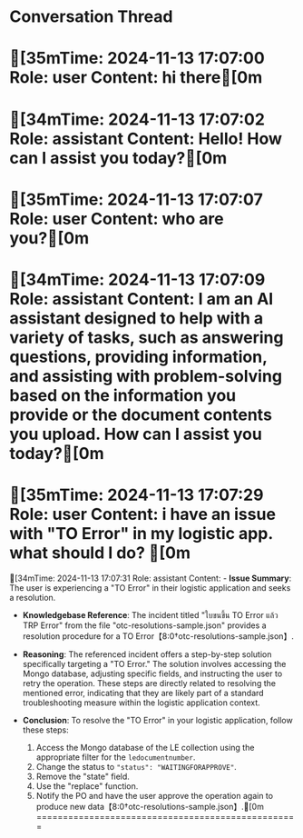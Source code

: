 # Conversation Thread

[35mTime: 2024-11-13 17:07:00
Role: user
Content: hi there[0m
==================================================
[34mTime: 2024-11-13 17:07:02
Role: assistant
Content: Hello! How can I assist you today?[0m
==================================================
[35mTime: 2024-11-13 17:07:07
Role: user
Content: who are you?[0m
==================================================
[34mTime: 2024-11-13 17:07:09
Role: assistant
Content: I am an AI assistant designed to help with a variety of tasks, such as answering questions, providing information, and assisting with problem-solving based on the information you provide or the document contents you upload. How can I assist you today?[0m
==================================================
[35mTime: 2024-11-13 17:07:29
Role: user
Content: i have an issue with "TO Error" in my logistic app. what should I do? [0m
==================================================
[34mTime: 2024-11-13 17:07:31
Role: assistant
Content: - **Issue Summary**: The user is experiencing a "TO Error" in their logistic application and seeks a resolution.

- **Knowledgebase Reference**: The incident titled "ใบขนขึ้น TO Error แล้ว TRP Error" from the file "otc-resolutions-sample.json" provides a resolution procedure for a TO Error【8:0†otc-resolutions-sample.json】.

- **Reasoning**: The referenced incident offers a step-by-step solution specifically targeting a "TO Error." The solution involves accessing the Mongo database, adjusting specific fields, and instructing the user to retry the operation. These steps are directly related to resolving the mentioned error, indicating that they are likely part of a standard troubleshooting measure within the logistic application context.

- **Conclusion**: To resolve the "TO Error" in your logistic application, follow these steps:
  1. Access the Mongo database of the LE collection using the appropriate filter for the `ledocumentnumber`.
  2. Change the status to `"status": "WAITINGFORAPPROVE"`.
  3. Remove the "state" field.
  4. Use the "replace" function.
  5. Notify the PO and have the user approve the operation again to produce new data【8:0†otc-resolutions-sample.json】.[0m
==================================================
